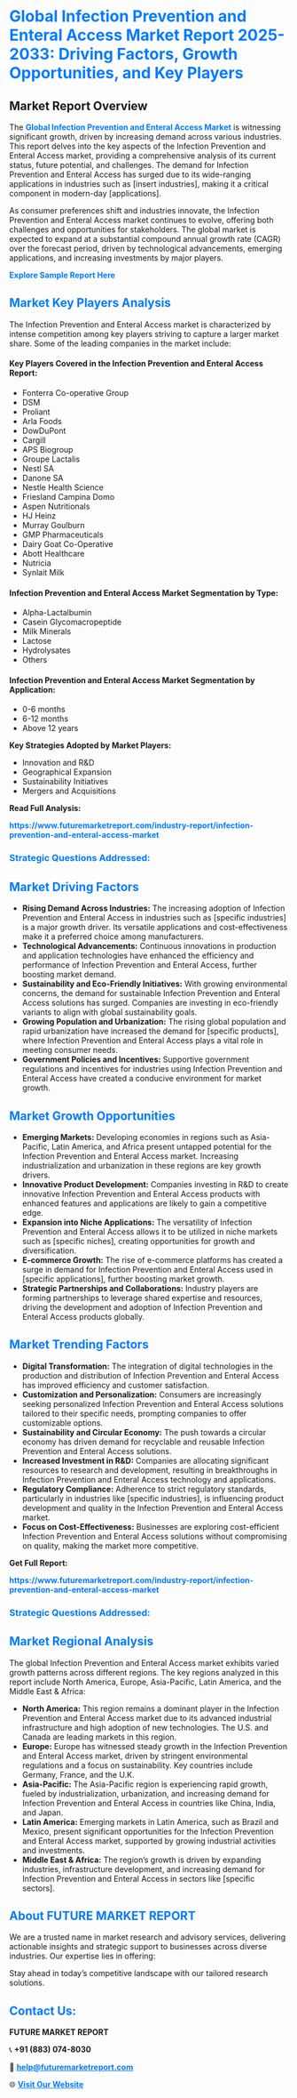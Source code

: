 <h1 style="color: #007BFF;">Global Infection Prevention and Enteral Access Market Report 2025-2033: Driving Factors, Growth Opportunities, and Key Players</h1>

<section id="overview">
<h2>Market Report Overview</h2>
<p>The <a href="https://www.futuremarketreport.com/industry-report/infection-prevention-and-enteral-access-market" style="color: #007BFF; text-decoration: none;"><strong>Global Infection Prevention and Enteral Access Market</strong></a> is witnessing significant growth, driven by increasing demand across various industries. This report delves into the key aspects of the Infection Prevention and Enteral Access market, providing a comprehensive analysis of its current status, future potential, and challenges. The demand for Infection Prevention and Enteral Access has surged due to its wide-ranging applications in industries such as [insert industries], making it a critical component in modern-day [applications].</p>
<p>As consumer preferences shift and industries innovate, the Infection Prevention and Enteral Access market continues to evolve, offering both challenges and opportunities for stakeholders. The global market is expected to expand at a substantial compound annual growth rate (CAGR) over the forecast period, driven by technological advancements, emerging applications, and increasing investments by major players.</p>
</section>

<section id="overview">
<p><a href="https://www.futuremarketreport.com/request-sample/reportId=37601" style="color: #007BFF; text-decoration: none;"><strong>Explore Sample Report Here</strong></a></p>
</section>

<section id="key-players">
<h2 style="color: #007BFF;">Market Key Players Analysis</h2>
<p>The Infection Prevention and Enteral Access market is characterized by intense competition among key players striving to capture a larger market share. Some of the leading companies in the market include:</p>
<h4>Key Players Covered in the Infection Prevention and Enteral Access Report:</h4>
<ul><li>Fonterra Co-operative Group</li><li>DSM</li><li>Proliant</li><li>Arla Foods</li><li>DowDuPont</li><li>Cargill</li><li>APS Biogroup</li><li>Groupe Lactalis</li><li>Nestl SA</li><li>Danone SA</li><li>Nestle Health Science</li><li>Friesland Campina Domo</li><li>Aspen Nutritionals</li><li>HJ Heinz</li><li>Murray Goulburn</li><li>GMP Pharmaceuticals</li><li>Dairy Goat Co-Operative</li><li>Abott Healthcare</li><li>Nutricia</li><li>Synlait Milk</li></ul>
<h4>Infection Prevention and Enteral Access Market Segmentation by Type:</h4>
<ul><li>Alpha-Lactalbumin</li><li>Casein Glycomacropeptide</li><li>Milk Minerals</li><li>Lactose</li><li>Hydrolysates</li><li>Others</li></ul>

<h4>Infection Prevention and Enteral Access Market Segmentation by Application:</h4>
<ul><li>0-6 months</li><li>6-12 months</li><li>Above 12 years</li></ul>
<p><strong>Key Strategies Adopted by Market Players:</strong></p>
<ul>
<li>Innovation and R&D</li>
<li>Geographical Expansion</li>
<li>Sustainability Initiatives</li>
<li>Mergers and Acquisitions</li>
</ul>
</section>

<section>
<p><strong>Read Full Analysis: </strong></p><a href="https://www.futuremarketreport.com/industry-report/infection-prevention-and-enteral-access-market" style="color: #007BFF; text-decoration: none;"><strong>https://www.futuremarketreport.com/industry-report/infection-prevention-and-enteral-access-market</strong></a>
<h3 style="color: #007BFF;">Strategic Questions Addressed:</h3>
</section>

<section id="driving-factors">
<h2 style="color: #007BFF;">Market Driving Factors</h2>
<ul>
<li><strong>Rising Demand Across Industries:</strong> The increasing adoption of Infection Prevention and Enteral Access in industries such as [specific industries] is a major growth driver. Its versatile applications and cost-effectiveness make it a preferred choice among manufacturers.</li>
<li><strong>Technological Advancements:</strong> Continuous innovations in production and application technologies have enhanced the efficiency and performance of Infection Prevention and Enteral Access, further boosting market demand.</li>
<li><strong>Sustainability and Eco-Friendly Initiatives:</strong> With growing environmental concerns, the demand for sustainable Infection Prevention and Enteral Access solutions has surged. Companies are investing in eco-friendly variants to align with global sustainability goals.</li>
<li><strong>Growing Population and Urbanization:</strong> The rising global population and rapid urbanization have increased the demand for [specific products], where Infection Prevention and Enteral Access plays a vital role in meeting consumer needs.</li>
<li><strong>Government Policies and Incentives:</strong> Supportive government regulations and incentives for industries using Infection Prevention and Enteral Access have created a conducive environment for market growth.</li>
</ul>
</section>

<section id="growth-opportunities">
<h2 style="color: #007BFF;">Market Growth Opportunities</h2>
<ul>
<li><strong>Emerging Markets:</strong> Developing economies in regions such as Asia-Pacific, Latin America, and Africa present untapped potential for the Infection Prevention and Enteral Access market. Increasing industrialization and urbanization in these regions are key growth drivers.</li>
<li><strong>Innovative Product Development:</strong> Companies investing in R&D to create innovative Infection Prevention and Enteral Access products with enhanced features and applications are likely to gain a competitive edge.</li>
<li><strong>Expansion into Niche Applications:</strong> The versatility of Infection Prevention and Enteral Access allows it to be utilized in niche markets such as [specific niches], creating opportunities for growth and diversification.</li>
<li><strong>E-commerce Growth:</strong> The rise of e-commerce platforms has created a surge in demand for Infection Prevention and Enteral Access used in [specific applications], further boosting market growth.</li>
<li><strong>Strategic Partnerships and Collaborations:</strong> Industry players are forming partnerships to leverage shared expertise and resources, driving the development and adoption of Infection Prevention and Enteral Access products globally.</li>
</ul>
</section>

<section id="trending-factors">
<h2 style="color: #007BFF;">Market Trending Factors</h2>
<ul>
<li><strong>Digital Transformation:</strong> The integration of digital technologies in the production and distribution of Infection Prevention and Enteral Access has improved efficiency and customer satisfaction.</li>
<li><strong>Customization and Personalization:</strong> Consumers are increasingly seeking personalized Infection Prevention and Enteral Access solutions tailored to their specific needs, prompting companies to offer customizable options.</li>
<li><strong>Sustainability and Circular Economy:</strong> The push towards a circular economy has driven demand for recyclable and reusable Infection Prevention and Enteral Access solutions.</li>
<li><strong>Increased Investment in R&D:</strong> Companies are allocating significant resources to research and development, resulting in breakthroughs in Infection Prevention and Enteral Access technology and applications.</li>
<li><strong>Regulatory Compliance:</strong> Adherence to strict regulatory standards, particularly in industries like [specific industries], is influencing product development and quality in the Infection Prevention and Enteral Access market.</li>
<li><strong>Focus on Cost-Effectiveness:</strong> Businesses are exploring cost-efficient Infection Prevention and Enteral Access solutions without compromising on quality, making the market more competitive.</li>
</ul>
</section>

<section>
<p><strong>Get Full Report: </strong></p><a href="https://www.futuremarketreport.com/industry-report/infection-prevention-and-enteral-access-market" style="color: #007BFF; text-decoration: none;"><strong>https://www.futuremarketreport.com/industry-report/infection-prevention-and-enteral-access-market</strong></a>
<h3 style="color: #007BFF;">Strategic Questions Addressed:</h3>
</section>


<section id="regional-analysis">
<h2 style="color: #007BFF;">Market Regional Analysis</h2>
<p>The global Infection Prevention and Enteral Access market exhibits varied growth patterns across different regions. The key regions analyzed in this report include North America, Europe, Asia-Pacific, Latin America, and the Middle East & Africa:</p>
<ul>
<li><strong>North America:</strong> This region remains a dominant player in the Infection Prevention and Enteral Access market due to its advanced industrial infrastructure and high adoption of new technologies. The U.S. and Canada are leading markets in this region.</li>
<li><strong>Europe:</strong> Europe has witnessed steady growth in the Infection Prevention and Enteral Access market, driven by stringent environmental regulations and a focus on sustainability. Key countries include Germany, France, and the U.K.</li>
<li><strong>Asia-Pacific:</strong> The Asia-Pacific region is experiencing rapid growth, fueled by industrialization, urbanization, and increasing demand for Infection Prevention and Enteral Access in countries like China, India, and Japan.</li>
<li><strong>Latin America:</strong> Emerging markets in Latin America, such as Brazil and Mexico, present significant opportunities for the Infection Prevention and Enteral Access market, supported by growing industrial activities and investments.</li>
<li><strong>Middle East & Africa:</strong> The region’s growth is driven by expanding industries, infrastructure development, and increasing demand for Infection Prevention and Enteral Access in sectors like [specific sectors].</li>
</ul>
</section>

<footer>
<h2 style="color: #007BFF;">About FUTURE MARKET REPORT</h2>
<p>We are a trusted name in market research and advisory services, delivering actionable insights and strategic support to businesses across diverse industries. Our expertise lies in offering:</p>

<p>Stay ahead in today’s competitive landscape with our tailored research solutions.</p>

<h2 style="color: #007BFF;">Contact Us:</h2>
<p><strong>FUTURE MARKET REPORT</strong></p>
<p>📞 <strong>+91 (883) 074-8030</strong></p>
<p>📧 <strong><a href="mailto:help@futuremarketreport.com" style="color: #007BFF;">help@futuremarketreport.com</a></strong></p>
<p>🌐 <strong><a href="https://www.futuremarketreport.com/" style="color: #007BFF;">Visit Our Website</a></strong></p>
</footer>